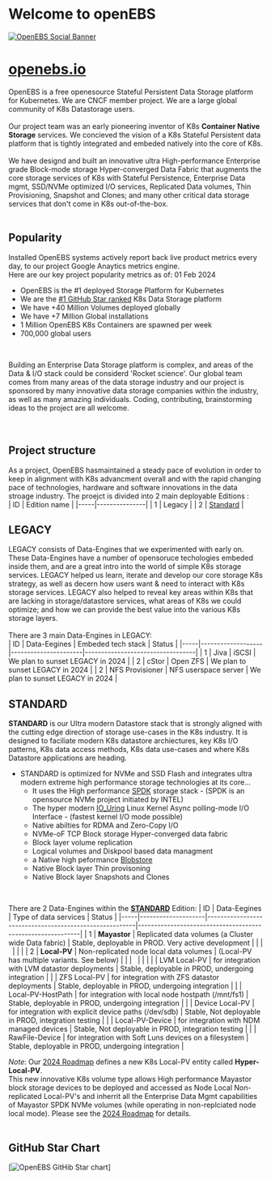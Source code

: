 # Welcome to openEBS
[![OpenEBS Social Banner](https://github.com/openebs/website/blob/main/website/public/images/png/openebs_github_main_banner_HERO_1.png)](https://www.openebs.io/)

# [openebs.io](https://www.openebs.io/)
OpenEBS is a free openesource Stateful Persistent Data Storage platform for Kubernetes. We are CNCF member project. We are a large global community of K8s Datastorage users.<BR>
<BR>
Our project team was an early pioneering inventor of K8s **Container Native Storage** services. We concieved the vision of a K8s Stateful Persistent data platform that is tightly integrated and embeded natively into the core of K8s.<BR>
<BR>
We have designd and built an innovative ultra High-performance Enterprise grade Block-mode storage Hyper-converged Data Fabric that augments the core storage services of K8s with Stateful Persistence, Enterprise Data mgmt, SSD/NVMe optimized I/O services, Replicated Data volumes, Thin Provisioning, Snapshot and Clones; and many other critical data storage services that don't come in K8s out-of-the-box.<BR>
<BR>

## Popularity
Installed OpenEBS systems actively report back live product metrics every day, to our project Google Anaytics metrics engine.<BR>
Here are our key project popularity metrics as of: 01 Feb 2024 <BR>
* OpenEBS is the #1 deployed Storage Platform for Kubernetes
* We are the [#1 GitHub Star ranked](https://github.com/openebs/website/blob/main/website/public/images/png/github_star-history-2024_Feb_1.png) K8s Data Storage platform
* We have +40 Million Volumes deployed globally
* We have +7 Million Global installations
* 1 Million OpenEBS K8s Containers are spawned per week
* 700,000 global users
<BR>

Building an Enterprise Data Storage platform is complex, and areas of the Data & I/O stack could be considerd 'Rocket science'. Our global team comes from many areas of the data storage industry and our project is sponsored by many innovative data storage companies within the industry, as well as many amazing individuals. Coding, contributing, brainstorming ideas to the project are all welcome.<BR>
<BR>
<BR>
## Project structure
As a project, OpenEBS hasmaintained a steady pace of evolution in order to keep in alignment with K8s advancment overall and with the rapid changing pace of technologies, hardware and software innovations in the data stroage industry. The proejct is divided into 2 main deployable Editions :<BR>
| ID  | Edition name  |
|-----|---------------|
|  1  |  Legacy       |
|  2  | [Standard](https://github.com/openebs/mayastor)     |
<BR>

## LEGACY
LEGACY consists of Data-Engines that we experimented with early on. These Data-Engines have a number of opensoruce techologies embeded inside them, and are a great intro into the world of simple K8s storage services. LEGACY helped us learn, iterate and develop our core storage K8s strategy, as well as decern how users want & need to interact with K8s storage services. LEGACY also helped to reveal key areas within K8s that are lacking in storage/datastore services,  what areas of K8s we could optimize; and how we can provide the best value into the various K8s storage layers.<BR>
<BR>
There are 3 main Data-Engines in LEGACY:<BR>
| ID  | Data-Eegines      | Embeded tech stack   | Status                           |
|-----|-------------------|----------------------|----------------------------------|
|  1  |  Jiva             | iSCSI                | We plan to sunset LEGACY in 2024 |
|  2  |  cStor            | Open ZFS             | We plan to sunset LEGACY in 2024 |
|  2  |  NFS Provisioner  | NFS userspace server | We plan to sunset LEGACY in 2024 |
<BR>

## STANDARD
**STANDARD** is our Ultra modern Datastore stack that is strongly aligned with the cutting edge direction of storage use-cases in the K8s industry. It is designed to faciliate modern K8s datastore archiectures, key K8s I/O patterns, K8s data access methods, K8s data use-cases and where K8s Datastore applications are heading.
* STANDARD is optimized for NVMe and SSD Flash and integrates ultra modern extreme high performance storage technologies at its core...
    * It uses the High performance [SPDK](https://spdk.io) storage stack - (SPDK is an opensource NVMe project initiated by INTEL)
    * The hyper modern [IO_Uring](https://github.com/axboe/liburing) Linux Kernel Async polling-mode I/O Interface - (fastest kernel I/O mode possible)
    * Native abilties for RDMA and Zero-Copy I/O
    * NVMe-oF TCP Block storage Hyper-converged data fabric
    * Block layer volume replication
    * Logical volumes and Diskpool based data managment
    * a Native high peformance [Blobstore](https://spdk.io/doc/blob.html)
    * Native Block layer Thin provisoning
    * Native Block layer Snapshots and Clones
 <BR>	

There are 2 Data-Engines within the [**STANDARD**](https://github.com/openebs/mayastor) Edition:
| ID  | Data-Eegines       | Type of data services                                  | Status                                                     |
|-----|--------------------|--------------------------------------------------------|------------------------------------------------------------|
|  1  |  **Mayastor**      | Replicated data volumes (a Cluster wide Data fabric)   | Stable, deployable in PROD. Very active development        |
|     | &nbsp;             |                                                        |                                                            |
|  2  |  **Local-PV**      | Non-replicated node local data volumes                 | (Local-PV has multiple variants. See below)                |
|     | &nbsp;             |                                                        |                                                            |
|     |  LVM Local-PV      | for integration with LVM datastor deployments          | Stable, deployable in PROD, undergoing integration         |
|     |  ZFS Local-PV      | for integration with ZFS datastor deployments          | Stable, deployable in PROD, undergoing integration         |
|     |  Local-PV-HostPath | for integration with local node hostpath (/mnt/fs1)    | Stable, deployable in PROD, undergoing integration         |
|     |  Device Local-PV   | for integration with explicit device paths (/dev/sdb)  | Stable, Not deployable in PROD, integration testing        |
|     |  Local-PV-Device   | for integration with NDM managed devices               | Stable, Not deployable in PROD, integration testing        |
|     |  RawFile-Device    | for integration with Soft Luns devices on a filesystem | Stable, deployable in PROD, undergoing integration         |
<BR>

_Note_: Our [2024 Roadmap](https://github.com/openebs/openebs?tab=readme-ov-file#roadmap-as-of-jan-2024) defines a new K8s Local-PV entity called **Hyper-Local-PV**. <BR>
This new innovative K8s volume type allows High performance Mayastor block storage devices to be deployed and accessed as Node Local Non-replicated Local-PV's and inherrit all the Enterprise Data Mgmt capabilities of Mayastor SPDK NVMe volumes (while operating in non-replciated node local mode). Please see the [2024 Roadmap](https://github.com/openebs/openebs?tab=readme-ov-file#roadmap-as-of-jan-2024) for details.
<br>
<br>
## GitHub Star Chart
[![OpenEBS GitHib Star chart](https://github.com/openebs/website/blob/main/website/public/images/png/github_star-history-2024_Feb_1.png)]
